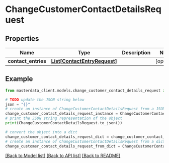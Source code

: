 # ChangeCustomerContactDetailsRequest


## Properties

Name | Type | Description | Notes
------------ | ------------- | ------------- | -------------
**contact_entries** | [**List[ContactEntryRequest]**](ContactEntryRequest.md) |  | [optional] 

## Example

```python
from masterdata_client.models.change_customer_contact_details_request import ChangeCustomerContactDetailsRequest

# TODO update the JSON string below
json = "{}"
# create an instance of ChangeCustomerContactDetailsRequest from a JSON string
change_customer_contact_details_request_instance = ChangeCustomerContactDetailsRequest.from_json(json)
# print the JSON string representation of the object
print(ChangeCustomerContactDetailsRequest.to_json())

# convert the object into a dict
change_customer_contact_details_request_dict = change_customer_contact_details_request_instance.to_dict()
# create an instance of ChangeCustomerContactDetailsRequest from a dict
change_customer_contact_details_request_from_dict = ChangeCustomerContactDetailsRequest.from_dict(change_customer_contact_details_request_dict)
```
[[Back to Model list]](../README.md#documentation-for-models) [[Back to API list]](../README.md#documentation-for-api-endpoints) [[Back to README]](../README.md)


